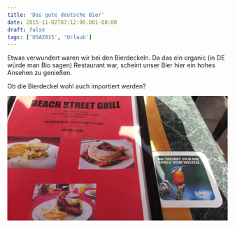 ```yaml
---
title: 'Das gute deutsche Bier'
date: 2015-11-02T07:12:00.001-08:00
draft: false
tags: ['USA2015', 'Urlaub']
---
```


Etwas verwundert waren wir bei den Bierdeckeln. Da das ein organic (in DE würde man Bio sagen) Restaurant war, scheint unser Bier hier ein hohes Ansehen zu genießen.  
  
Ob die Bierdeckel wohl auch importiert werden?

![](/urlaub11to15-images/15/1446476956032.jpg)